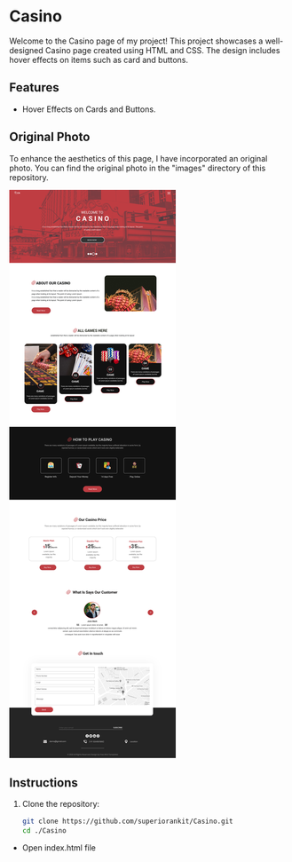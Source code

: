 # Casino

Welcome to the Casino page of my project! This project showcases a well-designed Casino page created using HTML and CSS. The design includes hover effects on items such as card and buttons.

## Features

- Hover Effects on Cards and Buttons.


## Original Photo

To enhance the aesthetics of this page, I have incorporated an original photo. You can find the original photo in the "images" directory of this repository.

![Original Photo](./original-image/original-image.png)


## Instructions

1. Clone the repository:

   ```bash
   git clone https://github.com/superiorankit/Casino.git
   cd ./Casino

- Open index.html file
